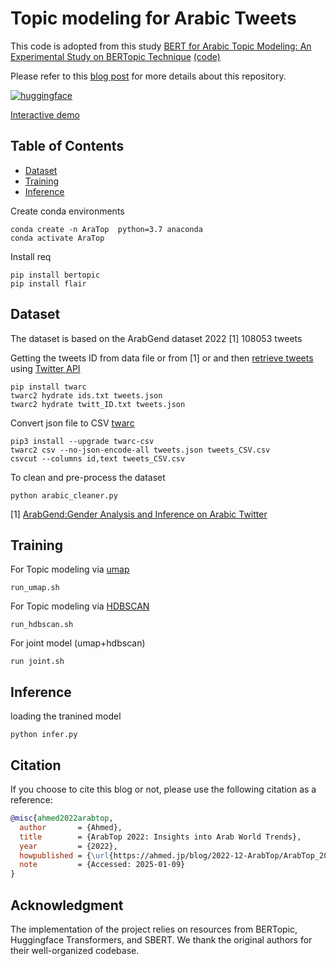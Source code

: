 # Topic modeling for Arabic Tweets

This code is adopted from this study [BERT for Arabic Topic Modeling: An Experimental Study on BERTopic Technique](https://www.sciencedirect.com/science/article/pii/S1877050921012199) [(code)](https://github.com/iwan-rg/Arabic-Topic-Modeling)



Please refer to this [blog post](https://ahmed.jp/blog/2022-12-ArabTop/ArabTop_2022.html) for more details about this repository. 

[![huggingface](https://img.shields.io/badge/%F0%9F%A4%97-huggingface-yellow)](https://huggingface.co/datasets/AhmedSSabir/Gulf-Arabic-Tweets-2018-2020)


[Interactive demo](https://ahmed.jp/visual_topics.html)


## Table of Contents
- <a href='#Dataset'>Dataset</a>
- <a href='#Training'>Training</a>
- <a href='#Inference '>Inference</a>



<!--
- <a href='#Image-Text-Retrieval'>Image/Text Retrieval</a>
-->


Create conda  environments

```
conda create -n AraTop  python=3.7 anaconda 
conda activate AraTop   
``` 


Install req 
```
pip install bertopic 
pip install flair  
``` 

## Dataset 
The dataset is based on the ArabGend dataset 2022 [1] 108053 tweets  

Getting the tweets ID from data file or from [1] or and then [retrieve tweets](https://twittercommunity.com/t/arabic-tweets-in-unicode/159595/2) using [Twitter API](https://developer.twitter.com/en/docs/twitter-api/getting-started/getting-access-to-the-twitter-api) 

```
pip install twarc
twarc2 hydrate ids.txt tweets.json
twarc2 hydrate twitt_ID.txt tweets.json
``` 

Convert json file to CSV [twarc](https://github.com/DocNow/twarc-csv)

```
pip3 install --upgrade twarc-csv
twarc2 csv --no-json-encode-all tweets.json tweets_CSV.csv
csvcut --columns id,text tweets_CSV.csv
```

To clean and pre-process the dataset 

```
python arabic_cleaner.py
```
<!--
Clean dataset 
``` 
wget https://www.dropbox.com/s/87hnyoi8ep073gh/arab_gen_twitter.csv.zip
unzip arab_gen_twitter.csv.zip
```
-->

[1] [ArabGend:Gender Analysis and Inference on Arabic Twitter](https://aclanthology.org/2022.wnut-1.14.pdf)



## Training

For Topic modeling via [umap](https://umap-learn.readthedocs.io/en/latest/basic_usage.html)

```
run_umap.sh
```

For Topic modeling via [HDBSCAN](https://hdbscan.readthedocs.io/en/latest/how_hdbscan_works.html)

```
run_hdbscan.sh
``` 

For joint model (umap+hdbscan)

```
run joint.sh 
```

## Inference 

loading the tranined model 

```
python infer.py
``` 

## Citation

If you choose to cite this blog or not, please use the following citation as a reference:

```bibtex
@misc{ahmed2022arabtop,
  author       = {Ahmed},
  title        = {ArabTop 2022: Insights into Arab World Trends},
  year         = {2022},
  howpublished = {\url{https://ahmed.jp/blog/2022-12-ArabTop/ArabTop_2022.html}},
  note         = {Accessed: 2025-01-09}
}

```

## Acknowledgment

The implementation of the project relies on resources from BERTopic, Huggingface Transformers, and SBERT. We thank the original authors for their well-organized codebase.



